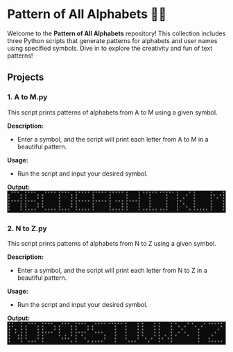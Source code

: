 # Pattern of All Alphabets 🎨🔠

Welcome to the **Pattern of All Alphabets** repository! This collection includes three Python scripts that generate patterns for alphabets and user names using specified symbols. Dive in to explore the creativity and fun of text patterns!

## Projects

### 1. A to M.py
This script prints patterns of alphabets from A to M using a given symbol.

**Description:**
- Enter a symbol, and the script will print each letter from A to M in a beautiful pattern.

**Usage:**
- Run the script and input your desired symbol.

**Output:** 
![alt text](https://raw.githubusercontent.com/TechnicalCoderji/CLI-Projects/refs/heads/main/pattern%20of%20Alphabets/output%20of%20AtoM.png)

### 2. N to Z.py
This script prints patterns of alphabets from N to Z using a given symbol.

**Description:**
- Enter a symbol, and the script will print each letter from N to Z in a beautiful pattern.

**Usage:**
- Run the script and input your desired symbol.

**Output:** 
![alt text](https://raw.githubusercontent.com/TechnicalCoderji/CLI-Projects/refs/heads/main/pattern%20of%20Alphabets/output%20of%20NtoZ.png)
